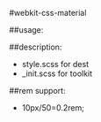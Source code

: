 #webkit-css-material

##usage:

##description:
+ style.scss for dest
+ _init.scss for toolkit

##rem support:
+ 10px/50=0.2rem;